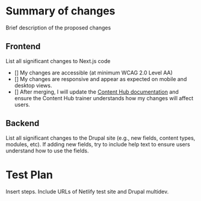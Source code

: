 # Summary of changes
Brief description of the proposed changes

## Frontend
List all significant changes to Next.js code

- [] My changes are accessible (at minimum WCAG 2.0 Level AA)
- [] My changes are responsive and appear as expected on mobile and desktop views.
- [] After merging, I will update the [Content Hub documentation](https://uoguelphca.sharepoint.com/sites/UniversityContentHubInformationGroup) and ensure the Content Hub trainer understands how my changes will affect users.

## Backend
List all significant changes to the Drupal site (e.g., new fields, content types, modules, etc). If adding new fields, try to include help text to ensure users understand how to use the fields.

# Test Plan

Insert steps. Include URLs of Netlify test site and Drupal multidev.